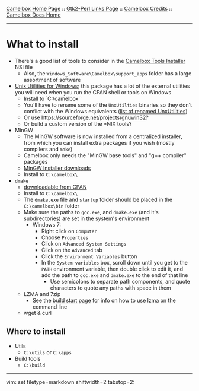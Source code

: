 ﻿[Camelbox Home Page](http://code.google.com/p/camelbox) ::
[Gtk2-Perl Links Page](https://github.com/cpanxaoc/camelbox-docs/blob/master/links/gtk_perl_links.md) ::
[Camelbox Credits](https://github.com/cpanxaoc/camelbox-docs/blob/master/about/credits.md) :: 
[Camelbox Docs Home](https://github.com/cpanxaoc/camelbox-docs)

-----

# What to install #
- There's a good list of tools to consider in the [Camelbox Tools Installer](https://github.com/cpanxaoc/camelbox/blob/master/installer/camelbox_tools.nsi) NSI file
  - Also, the `Windows_Software\Camelbox\support_apps` folder has a large
    assortment of software
- [Unix Utilities for Windows](http://sourceforge.net/project/platformdownload.php?group_id=9328);
  this package has a lot of the external utilities you will need when you run
  the CPAN shell or tools on Windows
  - Install to `C:\camelbox\``
  - You'll have to rename some of the `UnxUtilties` binaries so they don't
    conflict with the Windows equivalents ([list of renamed
    UnxUtilities](https://github.com/cpanxaoc/camelbox-docs/blob/master/using/renamed_nix_utilities.md))
  - Or use https://sourceforge.net/projects/gnuwin32?
  - Or build a custom version of the \*NIX tools?
- MinGW
  - The MinGW software is now installed from a centralized installer, from
    which you can install extra packages if you wish (mostly compilers and
    `make`)
  - Camelbox only needs the "MinGW base tools" and "g++ compiler" packages
  - [MinGW Installer downloads](http://sourceforge.net/project/showfiles.php?group_id=2435&package_id=240780)
  - Install to `C:\camelbox\ `
- `dmake`
  - [downloadable from CPAN](http://search.cpan.org/dist/dmake/)
  - Install to `C:\camelbox\ `
  - The `dmake.exe` file and `startup` folder should be placed in the
    `C:\camelbox\bin` folder
  - Make sure the paths to `gcc.exe`, and `dmake.exe` (and it's
    subdirectories) are set in the system's environment
    - Windows 7:
      - Right click on `Computer`
      - Choose `Properties`
      - Click on `Advanced System Settings`
      - Click on the `Advanced` tab
      - Click the `Environment Variables` button
      - In the `System variables` box, scroll down until you get to the `PATH`
        environment variable, then double click to edit it, and add the path
        to `gcc.exe` and `dmake.exe` to the end of that line
        - Use semicolons to separate path components, and quote characters to
          quote any paths with space in them
  - LZMA and 7zip
    - See the [build start page](https://github.com/cpanxaoc/camelbox-docs/blob/master/building/00-start.md) for info on how to use lzma on the command line
  - wget & curl

## Where to install ##
- Utils
  - `C:\utils` or `C:\apps`
- Build tools
  - `C:\build`

-----

vim: set filetype=markdown shiftwidth=2 tabstop=2:
